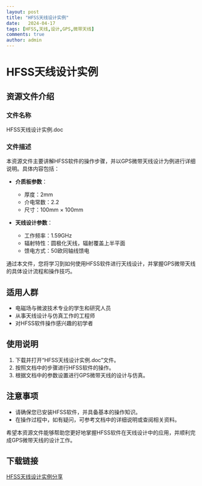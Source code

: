 ```yaml
---
layout: post
title: "HFSS天线设计实例"
date:   2024-04-17
tags: [HFSS,天线,设计,GPS,微带天线]
comments: true
author: admin
---
```

# HFSS天线设计实例

## 资源文件介绍

### 文件名称
HFSS天线设计实例.doc

### 文件描述
本资源文件主要讲解HFSS软件的操作步骤，并以GPS微带天线设计为例进行详细说明。具体内容包括：

- **介质板参数**：
  - 厚度：2mm
  - 介电常数：2.2
  - 尺寸：100mm × 100mm

- **天线设计参数**：
  - 工作频率：1.59GHz
  - 辐射特性：圆极化天线，辐射覆盖上半平面
  - 馈电方式：50欧同轴线馈电

通过本文件，您将学习到如何使用HFSS软件进行天线设计，并掌握GPS微带天线的具体设计流程和操作技巧。

## 适用人群
- 电磁场与微波技术专业的学生和研究人员
- 从事天线设计与仿真工作的工程师
- 对HFSS软件操作感兴趣的初学者

## 使用说明
1. 下载并打开“HFSS天线设计实例.doc”文件。
2. 按照文档中的步骤进行HFSS软件的操作。
3. 根据文档中的参数设置进行GPS微带天线的设计与仿真。

## 注意事项
- 请确保您已安装HFSS软件，并具备基本的操作知识。
- 在操作过程中，如有疑问，可参考文档中的详细说明或查阅相关资料。

希望本资源文件能够帮助您更好地掌握HFSS软件在天线设计中的应用，并顺利完成GPS微带天线的设计工作。

## 下载链接

[HFSS天线设计实例分享](https://pan.quark.cn/s/15dd57e0c611)
